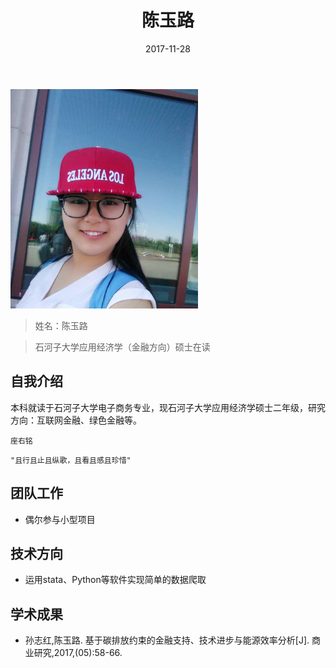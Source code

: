 ﻿---
title: 陈玉路
date: 2017-11-28
---

<img width="300px" style="text-align:center;" src="index/cyl.jpg" alt="" />

>姓名：陈玉路

>石河子大学应用经济学（金融方向）硕士在读

## 自我介绍

本科就读于石河子大学电子商务专业，现石河子大学应用经济学硕士二年级，研究方向：互联网金融、绿色金融等。


`座右铭`

    "且行且止且纵歌，且看且感且珍惜"


## 团队工作

- 偶尔参与小型项目

## 技术方向

- 运用stata、Python等软件实现简单的数据爬取

## 学术成果

- 孙志红,陈玉路. 基于碳排放约束的金融支持、技术进步与能源效率分析[J]. 商业研究,2017,(05):58-66.